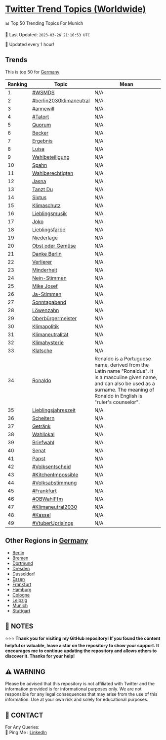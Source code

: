 [Twitter Trend Topics (Worldwide)](https://github.com/ErcinDedeoglu/Twitter-Trend-Topics)
==========


📊 Top 50 Trending Topics For Munich

📆 Last Updated: `2023-03-26 21:16:53 UTC`

🔧 Updated every 1 hour!


## Trends

This is top 50 for [Germany](</Germany>)

| Ranking | Topic | Mean |
| ------- | ------------ | ------------ |
| 1 | [#WSMDS](http://twitter.com/search?q=%23WSMDS) | N/A |
| 2 | [#berlin2030klimaneutral](http://twitter.com/search?q=%23berlin2030klimaneutral) | N/A |
| 3 | [#annewill](http://twitter.com/search?q=%23annewill) | N/A |
| 4 | [#Tatort](http://twitter.com/search?q=%23Tatort) | N/A |
| 5 | [Quorum](http://twitter.com/search?q=Quorum) | N/A |
| 6 | [Becker](http://twitter.com/search?q=Becker) | N/A |
| 7 | [Ergebnis](http://twitter.com/search?q=Ergebnis) | N/A |
| 8 | [Luisa](http://twitter.com/search?q=Luisa) | N/A |
| 9 | [Wahlbeteiligung](http://twitter.com/search?q=Wahlbeteiligung) | N/A |
| 10 | [Spahn](http://twitter.com/search?q=Spahn) | N/A |
| 11 | [Wahlberechtigten](http://twitter.com/search?q=Wahlberechtigten) | N/A |
| 12 | [Jasna](http://twitter.com/search?q=Jasna) | N/A |
| 13 | [Tanzt Du](http://twitter.com/search?q=Tanzt+Du) | N/A |
| 14 | [Sixtus](http://twitter.com/search?q=Sixtus) | N/A |
| 15 | [Klimaschutz](http://twitter.com/search?q=Klimaschutz) | N/A |
| 16 | [Lieblingsmusik](http://twitter.com/search?q=Lieblingsmusik) | N/A |
| 17 | [Joko](http://twitter.com/search?q=Joko) | N/A |
| 18 | [Lieblingsfarbe](http://twitter.com/search?q=Lieblingsfarbe) | N/A |
| 19 | [Niederlage](http://twitter.com/search?q=Niederlage) | N/A |
| 20 | [Obst oder Gemüse](http://twitter.com/search?q=Obst+oder+Gem%c3%bcse) | N/A |
| 21 | [Danke Berlin](http://twitter.com/search?q=Danke+Berlin) | N/A |
| 22 | [Verlierer](http://twitter.com/search?q=Verlierer) | N/A |
| 23 | [Minderheit](http://twitter.com/search?q=Minderheit) | N/A |
| 24 | [Nein-Stimmen](http://twitter.com/search?q=Nein-Stimmen) | N/A |
| 25 | [Mike Josef](http://twitter.com/search?q=Mike+Josef) | N/A |
| 26 | [Ja-Stimmen](http://twitter.com/search?q=Ja-Stimmen) | N/A |
| 27 | [Sonntagabend](http://twitter.com/search?q=Sonntagabend) | N/A |
| 28 | [Löwenzahn](http://twitter.com/search?q=L%c3%b6wenzahn) | N/A |
| 29 | [Oberbürgermeister](http://twitter.com/search?q=Oberb%c3%bcrgermeister) | N/A |
| 30 | [Klimapolitik](http://twitter.com/search?q=Klimapolitik) | N/A |
| 31 | [Klimaneutralität](http://twitter.com/search?q=Klimaneutralit%c3%a4t) | N/A |
| 32 | [Klimahysterie](http://twitter.com/search?q=Klimahysterie) | N/A |
| 33 | [Klatsche](http://twitter.com/search?q=Klatsche) | N/A |
| 34 | [Ronaldo](http://twitter.com/search?q=Ronaldo) | Ronaldo is a Portuguese name, derived from the Latin name "Ronaldus". It is a masculine given name, and can also be used as a surname. The meaning of Ronaldo in English is "ruler's counselor". |
| 35 | [Lieblingsjahreszeit](http://twitter.com/search?q=Lieblingsjahreszeit) | N/A |
| 36 | [Scheitern](http://twitter.com/search?q=Scheitern) | N/A |
| 37 | [Getränk](http://twitter.com/search?q=Getr%c3%a4nk) | N/A |
| 38 | [Wahllokal](http://twitter.com/search?q=Wahllokal) | N/A |
| 39 | [Briefwahl](http://twitter.com/search?q=Briefwahl) | N/A |
| 40 | [Senat](http://twitter.com/search?q=Senat) | N/A |
| 41 | [Papst](http://twitter.com/search?q=Papst) | N/A |
| 42 | [#Volksentscheid](http://twitter.com/search?q=%23Volksentscheid) | N/A |
| 43 | [#KitchenImpossible](http://twitter.com/search?q=%23KitchenImpossible) | N/A |
| 44 | [#Volksabstimmung](http://twitter.com/search?q=%23Volksabstimmung) | N/A |
| 45 | [#Frankfurt](http://twitter.com/search?q=%23Frankfurt) | N/A |
| 46 | [#OBWahlFfm](http://twitter.com/search?q=%23OBWahlFfm) | N/A |
| 47 | [#Klimaneutral2030](http://twitter.com/search?q=%23Klimaneutral2030) | N/A |
| 48 | [#Kassel](http://twitter.com/search?q=%23Kassel) | N/A |
| 49 | [#VtuberUprisings](http://twitter.com/search?q=%23VtuberUprisings) | N/A |



## Other Regions in [Germany](</Germany>)

* [Berlin](</Germany/Berlin.md>)
* [Bremen](</Germany/Bremen.md>)
* [Dortmund](</Germany/Dortmund.md>)
* [Dresden](</Germany/Dresden.md>)
* [Dusseldorf](</Germany/Dusseldorf.md>)
* [Essen](</Germany/Essen.md>)
* [Frankfurt](</Germany/Frankfurt.md>)
* [Hamburg](</Germany/Hamburg.md>)
* [Cologne](</Germany/Cologne.md>)
* [Leipzig](</Germany/Leipzig.md>)
* [Munich](</Germany/Munich.md>)
* [Stuttgart](</Germany/Stuttgart.md>)



## 📝 NOTES

⭐⭐⭐ **Thank you for visiting my GitHub repository! If you found the content helpful or valuable, leave a star on the repository to show your support. It encourages me to continue updating the repository and allows others to discover it. Thanks for your help!**


## ⚠️ WARNING

Please be advised that this repository is not affiliated with Twitter and the information provided is for informational purposes only. We are not responsible for any legal consequences that may arise from the use of this information. Use at your own risk and solely for educational purposes.


## 📨 CONTACT

 For Any Queries:  
            🏓 Ping Me : [LinkedIn](https://www.linkedin.com/in/ercindedeoglu/)
